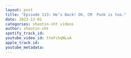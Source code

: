 ```yaml
---
layout: post
title: "Episode 113: He’s Back! Oh, CM  Punk is too."
date: 2023-12-01
categories: shootin-sht videos
author: shootin-sht
spotify_track_id: 
youtube_video_id: tteFchqNLuA
apple_track_id: 
youtube_metadata: 
---
```

